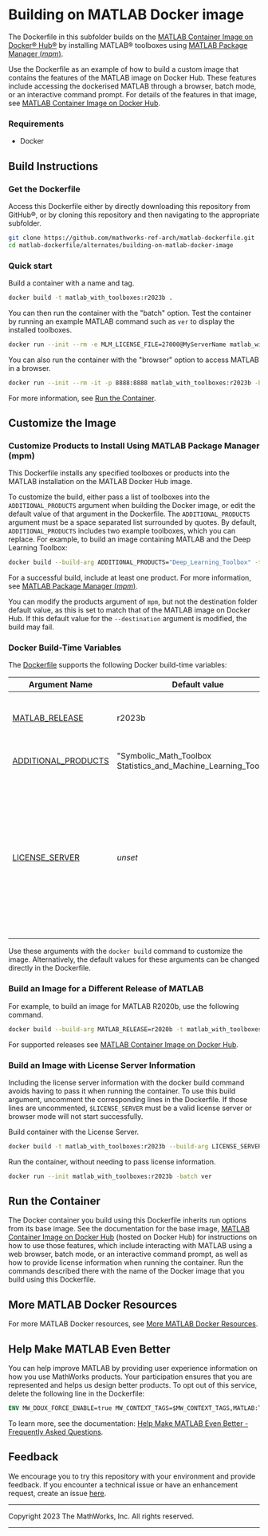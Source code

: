 # Building on MATLAB Docker image

The Dockerfile in this subfolder builds on the [MATLAB Container Image on Docker&reg; Hub&reg;](https://hub.docker.com/r/mathworks/matlab)
by installing MATLAB&reg; toolboxes using [MATLAB Package Manager (*mpm*)](https://github.com/mathworks-ref-arch/matlab-dockerfile/blob/main/MPM.md).

Use the Dockerfile as an example of how to build a custom image that contains the features of the MATLAB image on Docker Hub.
These features include accessing the dockerised MATLAB through a browser, batch mode, or an interactive command prompt.
For details of the features in that image, see [MATLAB Container Image on Docker Hub](https://hub.docker.com/r/mathworks/matlab).

### Requirements
* Docker

## Build Instructions

### Get the Dockerfile
 
Access this Dockerfile either by directly downloading this repository from GitHub&reg;,
or by cloning this repository and
then navigating to the appropriate subfolder.
```bash
git clone https://github.com/mathworks-ref-arch/matlab-dockerfile.git
cd matlab-dockerfile/alternates/building-on-matlab-docker-image
```

### Quick start
Build a container with a name and tag.
```bash
docker build -t matlab_with_toolboxes:r2023b .
```

You can then run the container with the "batch" option. Test the container by running an example MATLAB command such as `ver` to display the installed toolboxes.
```bash
docker run --init --rm -e MLM_LICENSE_FILE=27000@MyServerName matlab_with_toolboxes:r2023b -batch ver
```

You can also run the container with the "browser" option to access MATLAB in a browser.
```bash
docker run --init --rm -it -p 8888:8888 matlab_with_toolboxes:r2023b -browser
```
For more information, see [Run the Container](#run-the-container).

## Customize the Image
### Customize Products to Install Using MATLAB Package Manager (mpm)
This Dockerfile installs any specified toolboxes or products
into the MATLAB installation on the MATLAB Docker Hub image.

To customize the build, either pass a list of toolboxes into the `ADDITIONAL_PRODUCTS`
argument when building the Docker image, or edit the default value of that argument in the Dockerfile.
The `ADDITIONAL_PRODUCTS` argument must be a space separated list surrounded by quotes.
By default, `ADDITIONAL_PRODUCTS` includes two example toolboxes, which you can replace.
For example, to build an image containing MATLAB and the Deep Learning Toolbox:
```bash
docker build --build-arg ADDITIONAL_PRODUCTS="Deep_Learning_Toolbox" -t matlab_with_toolboxes:r2023b .
```

For a successful build, include at least one product.
For more information, see [MATLAB Package Manager (*mpm*)](https://github.com/mathworks-ref-arch/matlab-dockerfile/blob/main/MPM.md).

You can modify the products argument of `mpm`, but not the destination folder default value, as this is
set to match that of the MATLAB image on Docker Hub. If this default value for the `--destination` argument is modified, the build may fail.

### Docker Build-Time Variables
The [Dockerfile](https://github.com/mathworks-ref-arch/matlab-dockerfile/blob/main/Dockerfile) supports the following Docker build-time variables:

| Argument Name | Default value | Effect |
|---|---|---|
| [MATLAB_RELEASE](#build-an-image-for-a-different-release-of-matlab) | r2023b | The MATLAB release to install. Must be lower-case, for example: `r2020b`.|
| [ADDITIONAL_PRODUCTS](#customize-products-to-install-using-matlab-package-manager-mpm) | "Symbolic_Math_Toolbox Statistics_and_Machine_Learning_Toolbox" | A space separated list of toolboxes to install. |
| [LICENSE_SERVER](#build-an-image-with-license-server-information) | *unset* | The port and hostname of a machine that is running a Network License Manager, using the `port@hostname` syntax. For example: `27000@MyServerName`. To use this build argument, the corresponding lines must be uncommented in the Dockerfile. |

Use these arguments with the `docker build` command to customize the image.
Alternatively, the default values for these arguments can be changed
directly in the Dockerfile.

### Build an Image for a Different Release of MATLAB

For example, to build an image for MATLAB R2020b, use the following command.
```bash
docker build --build-arg MATLAB_RELEASE=r2020b -t matlab_with_toolboxes:r2020b .
```
For supported releases see [MATLAB Container Image on Docker Hub](https://hub.docker.com/r/mathworks/matlab).
### Build an Image with License Server Information
Including the license server information with the docker build command avoids having to pass it when running the container.
To use this build argument, uncomment the corresponding lines in the Dockerfile.
If those lines are uncommented, `$LICENSE_SERVER` must be a valid license
server or browser mode will not start successfully.

Build container with the License Server.
```bash
docker build -t matlab_with_toolboxes:r2023b --build-arg LICENSE_SERVER=27000@MyServerName .
```

Run the container, without needing to pass license information.
```bash
docker run --init matlab_with_toolboxes:r2023b -batch ver
```
## Run the Container
The Docker container you build using this Dockerfile inherits run options from its base image.
See the documentation for the base image, [MATLAB Container Image on Docker Hub](https://hub.docker.com/r/mathworks/matlab) (hosted on Docker Hub) for instructions on how to use those features,
which include interacting with MATLAB using a web browser, batch mode, or an interactive command prompt,
as well as how to provide license information when running the container.
Run the commands described there with the name of the Docker image that you build using this Dockerfile. 

## More MATLAB Docker Resources
For more MATLAB Docker resources, see [More MATLAB Docker Resources](https://github.com/mathworks-ref-arch/matlab-dockerfile#more-matlab-docker-resources).

## Help Make MATLAB Even Better
You can help improve MATLAB by providing user experience information on how you use MathWorks products. Your participation ensures that you are represented and helps us design better products. To opt out of this service, delete the following line in the Dockerfile:
```Dockerfile
ENV MW_DDUX_FORCE_ENABLE=true MW_CONTEXT_TAGS=$MW_CONTEXT_TAGS,MATLAB:TOOLBOXES:DOCKERFILE:V1
```

To learn more, see the documentation: [Help Make MATLAB Even Better - Frequently Asked Questions](https://www.mathworks.com/support/faq/user_experience_information_faq.html).

## Feedback
We encourage you to try this repository with your environment and provide feedback. If you encounter a technical issue or have an enhancement request, create an issue [here](https://github.com/mathworks-ref-arch/matlab-dockerfile/issues).

----

Copyright 2023 The MathWorks, Inc. All rights reserved.

----
